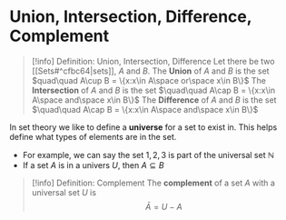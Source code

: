 # Union, Intersection, Difference, Complement
>[!info] Definition: Union, Intersection, Difference
>Let there be two [[Sets#^cfbc64|sets]], $A$ and $B$.
>The **Union**            of $A$ and $B$ is the set $quad\quad A\cup B = \{x:x\in A\space or\space x\in B\}$ 
>The **Intersection** of $A$ and $B$ is the set $\quad\quad A\cap B = \{x:x\in A\space and\space x\in B\}$
>The **Difference**    of $A$ and $B$ is the set $\quad\quad A\cap B = \{x:x\in A\space and\space x\in B\}$

In set theory we like to define a **universe** for a set to exist in. This helps define what types of elements are in the set.
- For example, we can say the set ${1, 2, 3}$ is part of the universal set $\mathbb{N}$
- If a set $A$ is in a univers $U$, then $A\subseteq B$

>[!info] Definition: Complement
>The **complement** of a set $A$ with a universal set $U$ is $$\bar{A}=U-A$$